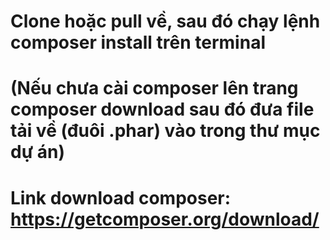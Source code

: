 # Clone hoặc pull về, sau đó chạy lệnh composer install trên terminal

# (Nếu chưa cài composer lên trang composer download sau đó đưa file tải về (đuôi .phar) vào trong thư mục dự án)

# Link download composer: https://getcomposer.org/download/
